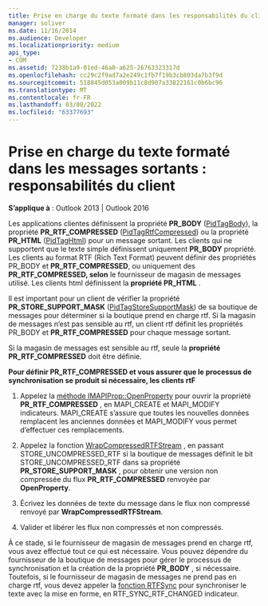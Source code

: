 ```yaml
---
title: Prise en charge du texte formaté dans les responsabilités du client des messages sortants
manager: soliver
ms.date: 11/16/2014
ms.audience: Developer
ms.localizationpriority: medium
api_type:
- COM
ms.assetid: 7238b1a9-01ed-46a0-a625-26763323317d
ms.openlocfilehash: cc29c2f9ad7a2e249c1fb7f19b3cb803da7b3f9d
ms.sourcegitcommit: 518845d053a009b11c8d907a33822161c0b6bc96
ms.translationtype: MT
ms.contentlocale: fr-FR
ms.lasthandoff: 03/08/2022
ms.locfileid: "63377693"
---
```

# <a name="supporting-formatted-text-in-outgoing-messages-client-responsibilities"></a>Prise en charge du texte formaté dans les messages sortants : responsabilités du client

  
  
**S’applique à** : Outlook 2013 | Outlook 2016 
  
Les applications clientes définissent la propriété **PR_BODY** ([PidTagBody](pidtagbody-canonical-property.md)), la propriété **PR_RTF_COMPRESSED** ([PidTagRtfCompressed](pidtagrtfcompressed-canonical-property.md)) ou la propriété **PR_HTML** ([PidTagHtml](pidtaghtml-canonical-property.md)) pour un message sortant. Les clients qui ne supportent que le texte simple définissent uniquement **PR_BODY** propriété. Les clients au format RTF (Rich Text Format) peuvent définir  des propriétés PR_BODY et **PR_RTF_COMPRESSED**, ou uniquement des **PR_RTF_COMPRESSED, selon** le fournisseur de magasin de messages utilisé. Les clients html définissent la **propriété PR_HTML** . 
  
Il est important pour un client de vérifier la propriété **PR_STORE_SUPPORT_MASK** ([PidTagStoreSupportMask](pidtagstoresupportmask-canonical-property.md)) de sa boutique de messages pour déterminer si la boutique prend en charge rtf. Si la magasin de messages n’est pas sensible au rtf, un client rtf définit les  propriétés PR_BODY et **PR_RTF_COMPRESSED** pour chaque message sortant. 
  
Si la magasin de messages est sensible au rtf, seule la **propriété PR_RTF_COMPRESSED** doit être définie. 
  
 **Pour définir PR_RTF_COMPRESSED et vous assurer que le processus de synchronisation se produit si nécessaire, les clients rtF**
  
1. Appelez la [méthode IMAPIProp::OpenProperty](imapiprop-openproperty.md) pour ouvrir la propriété **PR_RTF_COMPRESSED** , en MAPI_CREATE et MAPI_MODIFY indicateurs. MAPI_CREATE s’assure que toutes les nouvelles données remplacent les anciennes données et MAPI_MODIFY vous permet d’effectuer ces remplacements. 
    
2. Appelez la fonction [WrapCompressedRTFStream](wrapcompressedrtfstream.md) , en passant STORE_UNCOMPRESSED_RTF si la boutique de messages définit le bit STORE_UNCOMPRESSED_RTF dans sa propriété **PR_STORE_SUPPORT_MASK** , pour obtenir une version non compressée du flux **PR_RTF_COMPRESSED** renvoyée par **OpenProperty**.
    
3. Écrivez les données de texte du message dans le flux non compressé renvoyé par **WrapCompressedRTFStream**.
    
4. Valider et libérer les flux non compressés et non compressés.
    
À ce stade, si le fournisseur de magasin de messages prend en charge rtf, vous avez effectué tout ce qui est nécessaire. Vous pouvez dépendre du fournisseur de la boutique de messages pour gérer le processus de synchronisation et la création de la propriété **PR_BODY** , si nécessaire. Toutefois, si le fournisseur de magasin de messages ne prend pas en charge rtf, vous devez appeler la [fonction RTFSync](rtfsync.md) pour synchroniser le texte avec la mise en forme, en RTF_SYNC_RTF_CHANGED indicateur. 
  

